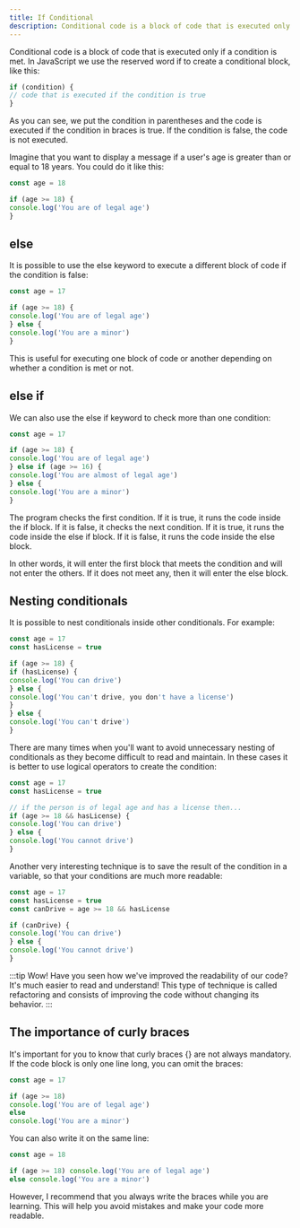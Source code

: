 ```yaml
---
title: If Conditional
description: Conditional code is a block of code that is executed only if a condition is met. In JavaScript we use the reserved word if to create a conditional block.
---
```

Conditional code is a block of code that is executed only if a condition is met. In JavaScript we use the reserved word if to create a conditional block, like this:

``` js title="Conditional If"
if (condition) {
// code that is executed if the condition is true
}
```

As you can see, we put the condition in parentheses and the code is executed if the condition in braces is true. If the condition is false, the code is not executed.

Imagine that you want to display a message if a user's age is greater than or equal to 18 years. You could do it like this:
``` js title="Conditional If Example"
const age = 18

if (age >= 18) {
console.log('You are of legal age')
}
```

## else
It is possible to use the else keyword to execute a different block of code if the condition is false:
``` js title="Else"
const age = 17

if (age >= 18) {
console.log('You are of legal age')
} else {
console.log('You are a minor')
}
```

This is useful for executing one block of code or another depending on whether a condition is met or not.

## else if
We can also use the else if keyword to check more than one condition:

``` js title="Else If"
const age = 17

if (age >= 18) {
console.log('You are of legal age')
} else if (age >= 16) {
console.log('You are almost of legal age')
} else {
console.log('You are a minor')
}
```
The program checks the first condition. If it is true, it runs the code inside the if block. If it is false, it checks the next condition. If it is true, it runs the code inside the else if block. If it is false, it runs the code inside the else block.

In other words, it will enter the first block that meets the condition and will not enter the others. If it does not meet any, then it will enter the else block.

## Nesting conditionals
It is possible to nest conditionals inside other conditionals. For example:

``` js title="Nesting conditions"
const age = 17
const hasLicense = true

if (age >= 18) {
if (hasLicense) {
console.log('You can drive')
} else {
console.log('You can't drive, you don't have a license')
}
} else {
console.log('You can't drive')
}
```

There are many times when you'll want to avoid unnecessary nesting of conditionals as they become difficult to read and maintain. In these cases it is better to use logical operators to create the condition:

``` js title="Apply logical operators"
const age = 17
const hasLicense = true

// if the person is of legal age and has a license then...
if (age >= 18 && hasLicense) {
console.log('You can drive')
} else {
console.log('You cannot drive')
}
```

Another very interesting technique is to save the result of the condition in a variable, so that your conditions are much more readable:
``` js title="Unify variables"
const age = 17
const hasLicense = true
const canDrive = age >= 18 && hasLicense

if (canDrive) {
console.log('You can drive')
} else {
console.log('You cannot drive')
}
```

:::tip
Wow! Have you seen how we've improved the readability of our code? It's much easier to read and understand! This type of technique is called refactoring and consists of improving the code without changing its behavior.
:::

## The importance of curly braces
It's important for you to know that curly braces {} are not always mandatory. If the code block is only one line long, you can omit the braces:

``` js title="No need to use {}"
const age = 17

if (age >= 18)
console.log('You are of legal age')
else
console.log('You are a minor')
```

You can also write it on the same line:

``` js title="Same line"
const age = 18

if (age >= 18) console.log('You are of legal age')
else console.log('You are a minor')
```

However, I recommend that you always write the braces while you are learning. This will help you avoid mistakes and make your code more readable.